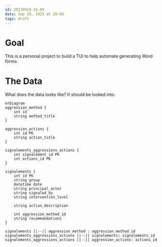 ```yaml
---
id: 20230918-20.09
date: Sep 18, 2023 at 20:09
tags: draft
---
```

# Goal
This is a personal project to build a TUI to help automate generating Word forms.

# The Data
What does the data looks like? It should be looked into.
```mermaid
erDiagram
aggression_method {
	int id
	string method_title
}

aggression_actions {
	int id PK
	string action_title
}

signalements_aggressions_actions {
	int signalement_id PK
	int actions_id PK
}

signalements {
	int id PK
	string group
	datetime date
	string principal_actor
	string signaled_by
	string intervention_level

	string action_description

	int aggression_method_id
	string recommandations
}

signalements ||--|| aggression_method : aggression_method_id
signalements_aggressions_actions ||--|| signalements: signalements_id
signalements_aggressions_actions ||--|| aggression_actions: actions_id
```
